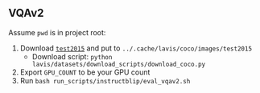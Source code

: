 ## VQAv2

Assume `pwd` is in project root:

1. Download [`test2015`](http://images.cocodataset.org/zips/test2015.zip) and put to `../.cache/lavis/coco/images/test2015`
	- Download script: `python lavis/datasets/download_scripts/download_coco.py`
2. Export `GPU_COUNT` to be your GPU count
3. Run `bash run_scripts/instructblip/eval_vqav2.sh`
